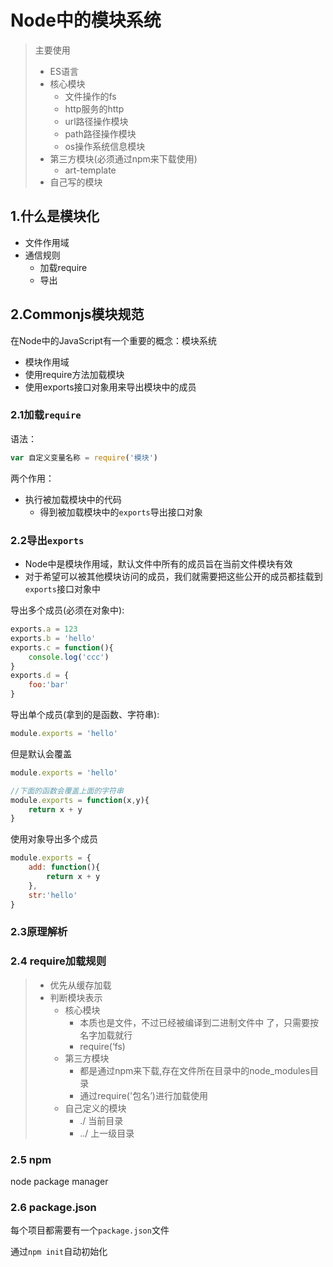 # Node中的模块系统

> 主要使用
>
> - ES语言
> - 核心模块
>   - 文件操作的fs
>   - http服务的http
>   - url路径操作模块
>   - path路径操作模块
>   - os操作系统信息模块
> - 第三方模块(必须通过npm来下载使用)
>   - art-template 
> - 自己写的模块

## 1.什么是模块化

- 文件作用域
- 通信规则
  - 加载require
  - 导出

## 2.Commonjs模块规范

在Node中的JavaScript有一个重要的概念：模块系统

- 模块作用域
- 使用require方法加载模块
- 使用exports接口对象用来导出模块中的成员

### 2.1加载`require`

语法：

```javascript
var 自定义变量名称 = require('模块')
```

两个作用：

- 执行被加载模块中的代码
  - 得到被加载模块中的`exports`导出接口对象

### 2.2导出`exports`

- Node中是模块作用域，默认文件中所有的成员旨在当前文件模块有效
- 对于希望可以被其他模块访问的成员，我们就需要把这些公开的成员都挂载到`exports`接口对象中

导出多个成员(必须在对象中):

```javascript
exports.a = 123
exports.b = 'hello'
exports.c = function(){
    console.log('ccc')
}
exports.d = {
    foo:'bar'
}
```



导出单个成员(拿到的是函数、字符串):

```javascript
module.exports = 'hello'
```

但是默认会覆盖

```javascript
module.exports = 'hello'

//下面的函数会覆盖上面的字符串
module.exports = function(x,y){
    return x + y
}
```

使用对象导出多个成员

```javascript
module.exports = {
	add: function(){
		return x + y
	},
	str:'hello'
}
```

### 2.3原理解析

### 2.4 require加载规则

> - 优先从缓存加载
> - 判断模块表示
>   - 核心模块
>     - 本质也是文件，不过已经被编译到二进制文件中 了，只需要按名字加载就行
>     - require(‘fs)
>   - 第三方模块
>     - 都是通过npm来下载,存在文件所在目录中的node_modules目录
>     - 通过require('包名’)进行加载使用
>   - 自己定义的模块
>     - ./  当前目录
>     - ../ 上一级目录

### 2.5 npm

node package manager

### 2.6 package.json

每个项目都需要有一个`package.json`文件

通过`npm init`自动初始化


